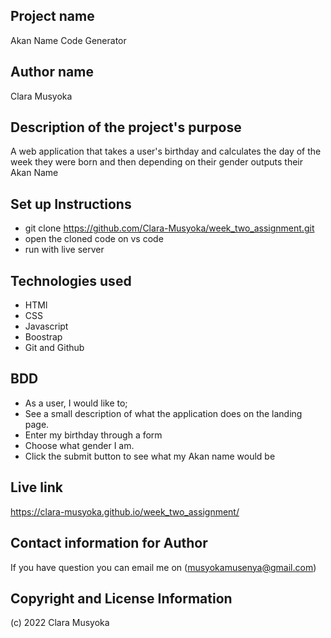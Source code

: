 ## Project name

Akan Name Code Generator

## Author name

Clara Musyoka

## Description of the project's purpose

A web application that takes a user's birthday and calculates the day of the week they were born and then depending on their gender outputs their Akan Name

## Set up Instructions

- git clone https://github.com/Clara-Musyoka/week_two_assignment.git
- open the cloned code on vs code
- run with live server

## Technologies used

- HTMl
- CSS
- Javascript
- Boostrap
- Git and Github

## BDD

- As a user, I would like to;
- See a small description of what the application does on the landing page.
- Enter my birthday through a form
- Choose what gender I am.
- Click the submit button to see what my Akan name would be

## Live link

https://clara-musyoka.github.io/week_two_assignment/

## Contact information for Author

If you have question you can email me on (musyokamusenya@gmail.com)

## Copyright and License Information

(c) 2022 Clara Musyoka
